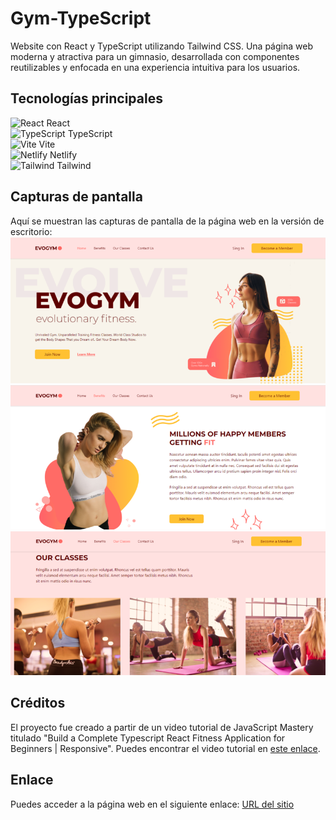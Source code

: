 # Gym-TypeScript

Website con React y TypeScript utilizando Tailwind CSS. Una página web moderna y atractiva para un gimnasio, desarrollada con componentes reutilizables y enfocada en una experiencia intuitiva para los usuarios.



## Tecnologías principales

![React](https://res.cloudinary.com/dzwyvvrtk/image/upload/v1686950743/Icons/React_vhnxrd.png) React  
![TypeScript](https://res.cloudinary.com/dzwyvvrtk/image/upload/v1687904946/Typescript_cxfvxr.png) TypeScript  
![Vite](https://res.cloudinary.com/dzwyvvrtk/image/upload/v1687904946/Vite_in7622.png) Vite  
![Netlify](https://res.cloudinary.com/dzwyvvrtk/image/upload/v1687906772/netlify_iha7wl.png) Netlify  
![Tailwind](https://res.cloudinary.com/dzwyvvrtk/image/upload/v1687907014/tailwind_mxxnna.png) Tailwind  

## Capturas de pantalla


Aquí se muestran las capturas de pantalla de la página web en la versión de escritorio:
![Desktop1](./src/assets/screenshots/Desktop1.PNG)
![Desktop2](./src/assets/screenshots/Desktop2.PNG)
![Desktop3](./src/assets/screenshots/Desktop3.PNG)


## Créditos
El proyecto fue creado a partir de un video tutorial de JavaScript Mastery titulado "Build a Complete Typescript React Fitness Application for Beginners | Responsive". Puedes encontrar el video tutorial en [este enlace](https://www.youtube.com/watch?v=I2NNxr3WPDo).

## Enlace
Puedes acceder a la página web en el siguiente enlace:
[URL del sitio](https://evogym-typescript.netlify.app)
